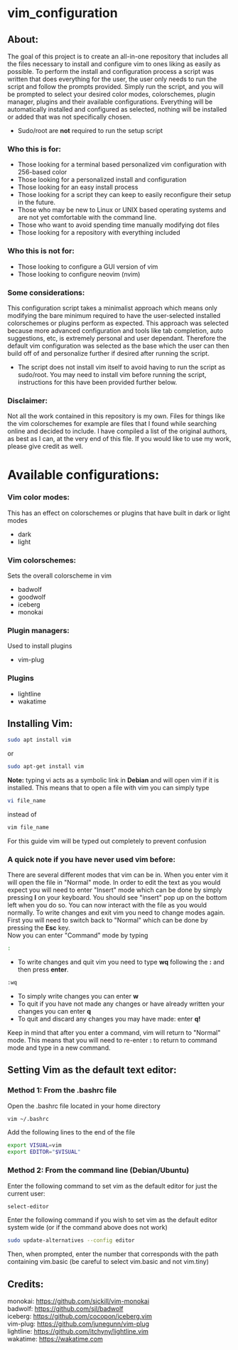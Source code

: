 # vim_configuration
## About:  
The goal of this project is to create an all-in-one repository that includes all the files necessary to install and configure vim to ones liking as easily as possible. To perform the install and configuration process a script was written that does everything for the user, the user only needs to run the script and follow the prompts provided. Simply run the script, and you will be prompted to select your desired color modes, colorschemes, plugin manager, plugins and their available configurations. Everything will be automatically installed and configured as selected, nothing will be installed or added that was not specifically chosen.  
- Sudo/root are **not** required to run the setup script
### Who this is for:  
- Those looking for a terminal based personalized vim configuration with 256-based color
- Those looking for a personalized install and configuration
- Those looking for an easy install process
- Those looking for a script they can keep to easily reconfigure their setup in the future.
- Those who may be new to Linux or UNIX based operating systems and are not yet comfortable with the command line. 
- Those who want to avoid spending time manually modifying dot files
- Those looking for a repository with everything included
### Who this is not for:
- Those looking to configure a GUI version of vim
- Those looking to configure neovim (nvim)
### Some considerations:
This configuration script takes a minimalist approach which means only modifying the bare minimum required to have the user-selected installed colorschemes or plugins perform as expected. This approach was selected because more advanced configuration and tools like tab completion, auto suggestions, etc, is extremely personal and user dependant. Therefore the default vim configuration was selected as the base which the user can then build off of and personalize further if desired after running the script.  
- The script does not install vim itself to avoid having to run the script as sudo/root. You may need to install vim before running the script, instructions for this have been provided further below.  
### Disclaimer:
Not all the work contained in this repository is my own. Files for things like the vim colorschemes for example are files that I found while searching online and decided to include. I have compiled a list of the original authors, as best as I can, at the very end of this file. If you would like to use my work, please give credit as well. 
  
       
       
# Available configurations:
### Vim color modes:
This has an effect on colorschemes or plugins that have built in dark or light modes  
   
- dark
- light
### Vim colorschemes:
Sets the overall colorscheme in vim  

- badwolf
- goodwolf
- iceberg
- monokai  
### Plugin managers:
Used to install plugins

- vim-plug
### Plugins
- lightline
- wakatime

## Installing Vim:
```Bash
sudo apt install vim
```
or
```Bash
sudo apt-get install vim
```
**Note:** typing vi acts as a symbolic link in **Debian** and will open vim if it is installed. This means that to open a file with vim you can simply type 
```Bash
vi file_name
```
instead of
```Bash
vim file_name
```
For this guide vim will be typed out completely to prevent confusion  
  
### **A quick note if you have never used vim before:**  
There are several different modes that vim can be in. When you enter vim it will open the file in "Normal" mode. In order to edit the text as you would expect you will need to enter "Insert" mode which can be done by simply pressing **I** on your keyboard. You should see "insert" pop up on the bottom left when you do so. You can now interact with the file as you would normally. To write changes and exit vim you need to change modes again. First you will need to switch back to "Normal" which can be done by pressing the **Esc** key.   
Now you can enter "Command" mode by typing
```bash
:
```
- To write changes and quit vim you need to type **wq** following the **:** and then press **enter**.  
```bash
:wq
```
- To simply write changes you can enter **w**   
- To quit if you have not made any changes or have already written your changes you can enter **q**  
- To quit and discard any changes you may have made: enter **q!**      
  
Keep in mind that after you enter a command, vim will return to "Normal" mode. This means that you will need to re-enter **:** to return to command mode and type in a new command.  
## Setting Vim as the default text editor:
### Method 1: From the .bashrc file
Open the .bashrc file located in your home directory
```bash
vim ~/.bashrc 
```
Add the following lines to the end of the file
```bash
export VISUAL=vim
export EDITOR="$VISUAL"
```
### Method 2: From the command line (Debian/Ubuntu)
Enter the following command to set vim as the default editor for just the current user:  
```bash
select-editor
```
    
Enter the following command if you wish to set vim as the default editor system wide (or if the command above does not work)
```bash
sudo update-alternatives --config editor
```
Then, when prompted, enter the number that corresponds with the path containing vim.basic (be careful to select vim.basic and not vim.tiny)  


## Credits:    
monokai: https://github.com/sickill/vim-monokai  
badwolf: https://github.com/sjl/badwolf  
iceberg: https://github.com/cocopon/iceberg.vim  
vim-plug: https://github.com/junegunn/vim-plug  
lightline: https://github.com/itchyny/lightline.vim  
wakatime: https://wakatime.com
